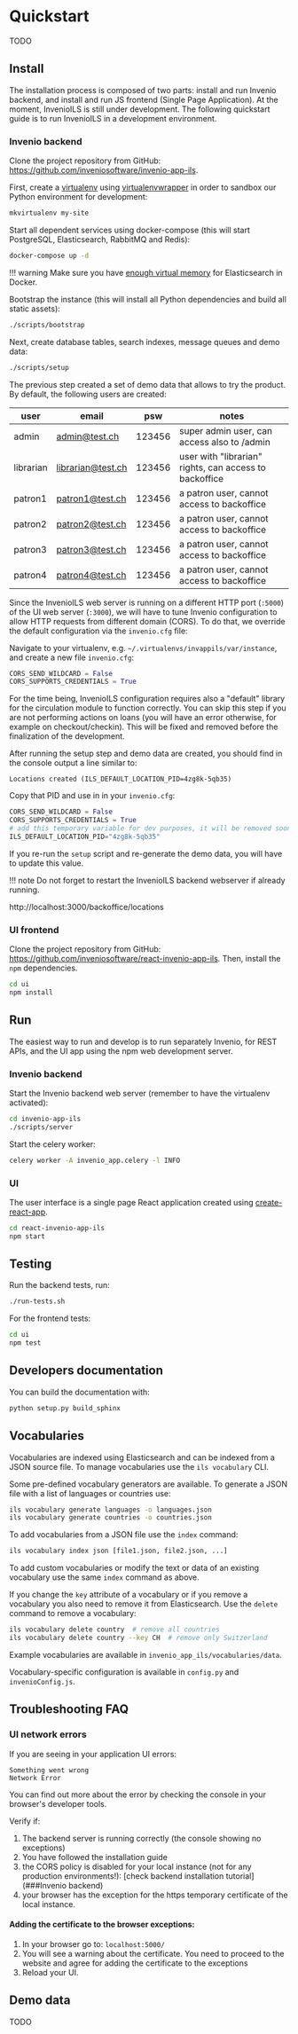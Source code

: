 # Quickstart

TODO

## Install

The installation process is composed of two parts: install and run Invenio backend, and install and run JS frontend (Single Page Application).
At the moment, InvenioILS is still under development. The following quickstart guide is to run InvenioILS in a development environment.

### Invenio backend

Clone the project repository from GitHub: https://github.com/inveniosoftware/invenio-app-ils.

First, create a [virtualenv](https://virtualenv.pypa.io/en/stable/installation/) using [virtualenvwrapper](https://virtualenvwrapper.readthedocs.io/en/latest/install.html)
in order to sandbox our Python environment for development:

```bash
mkvirtualenv my-site
```

Start all dependent services using docker-compose (this will start PostgreSQL, Elasticsearch, RabbitMQ and Redis):

```bash
docker-compose up -d
```

!!! warning
    Make sure you have [enough virtual memory](https://www.elastic.co/guide/en/elasticsearch/reference/current/docker.html#docker-cli-run-prod-mode) for Elasticsearch in Docker.

Bootstrap the instance (this will install all Python dependencies and build all static assets):

```bash
./scripts/bootstrap
```

Next, create database tables, search indexes, message queues and demo data:

```bash
./scripts/setup
```

The previous step created a set of demo data that allows to try the product. By default, the following users are created:

| user | email | psw | notes |
| - | - | - | - |
| admin | admin@test.ch | 123456 | super admin user, can access also to /admin |
| librarian | librarian@test.ch | 123456 | user with "librarian" rights, can access to backoffice |
| patron1 | patron1@test.ch | 123456 | a patron user, cannot access to backoffice |
| patron2 | patron2@test.ch | 123456 | a patron user, cannot access to backoffice |
| patron3 | patron3@test.ch | 123456 | a patron user, cannot access to backoffice |
| patron4 | patron4@test.ch | 123456 | a patron user, cannot access to backoffice |

Since the InvenioILS web server is running on a different HTTP port (`:5000`) of the UI web server (`:3000`), we will have to tune Invenio configuration
to allow HTTP requests from different domain (CORS). To do that, we override the default configuration via the `invenio.cfg` file:

Navigate to your virtualenv, e.g. `~/.virtualenvs/invappils/var/instance`, and create a new file `invenio.cfg`:

```python
CORS_SEND_WILDCARD = False
CORS_SUPPORTS_CREDENTIALS = True
```

For the time being, InvenioILS configuration requires also a "default" library for the circulation module to function correctly.
You can skip this step if you are not performing actions on loans (you will have an error otherwise, for example on checkout/checkin).
This will be fixed and removed before the finalization of the development.

After running the setup step and demo data are created, you should find in the console output a line similar to:

```console
Locations created (ILS_DEFAULT_LOCATION_PID=4zg8k-5qb35)
```

Copy that PID and use in in your `invenio.cfg`:

```python
CORS_SEND_WILDCARD = False
CORS_SUPPORTS_CREDENTIALS = True
# add this temporary variable for dev purposes, it will be removed soon
ILS_DEFAULT_LOCATION_PID="4zg8k-5qb35"
```

If you re-run the `setup` script and re-generate the demo data, you will have to update this value.

!!! note
    Do not forget to restart the InvenioILS backend webserver if already running.


http://localhost:3000/backoffice/locations

### UI frontend

Clone the project repository from GitHub: https://github.com/inveniosoftware/react-invenio-app-ils.
Then, install the `npm` dependencies.

```bash
cd ui
npm install
```

## Run

The easiest way to run and develop is to run separately Invenio, for REST APIs, and the UI app using the npm web development server.

### Invenio backend

Start the Invenio backend web server (remember to have the virtualenv activated):

```bash
cd invenio-app-ils
./scripts/server
```

Start the celery worker:

```bash
celery worker -A invenio_app.celery -l INFO
```

### UI

The user interface is a single page React application created using [create-react-app](https://facebook.github.io/create-react-app/).

```bash
cd react-invenio-app-ils
npm start
```

## Testing

Run the backend tests, run:

```bash
./run-tests.sh
```

For the frontend tests:
```bash
cd ui
npm test
```

## Developers documentation

You can build the documentation with:

```bash
python setup.py build_sphinx
```

## Vocabularies

Vocabularies are indexed using Elasticsearch and can be indexed from a JSON
source file. To manage vocabularies use the ``ils vocabulary`` CLI.

Some pre-defined vocabulary generators are available. To generate a JSON file
with a list of languages or countries use:

```bash
ils vocabulary generate languages -o languages.json
ils vocabulary generate countries -o countries.json
```

To add vocabularies from a JSON file use the ``index`` command:

```bash
ils vocabulary index json [file1.json, file2.json, ...]
```

To add custom vocabularies or modify the text or data of an existing vocabulary
use the same ``index`` command as above.

If you change the ``key`` attribute of a vocabulary or if you remove a vocabulary
you also need to remove it from Elasticsearch. Use the ``delete`` command to
remove a vocabulary:

```bash
ils vocabulary delete country  # remove all countries
ils vocabulary delete country --key CH  # remove only Switzerland
```

Example vocabularies are available in ``invenio_app_ils/vocabularies/data``.

Vocabulary-specific configuration is available in ``config.py`` and ``invenioConfig.js``.


## Troubleshooting FAQ

### UI network errors

If you are seeing in your application UI errors:
```
Something went wrong
Network Error
```

You can find out more about the error by checking the console in your browser's developer tools.

Verify if:

1. The backend server is running correctly (the console showing no exceptions)
2. You have followed the installation guide
3. the CORS policy is disabled for your local instance (not for any production environments!): [check backend installation tutorial](###Invenio backend)
4. your browser has the exception for the https temporary certificate of the local instance.

#### Adding the certificate to the browser exceptions:
1. In your browser go to:
```localhost:5000/```
2. You will see a warning about the certificate. You need to proceed to the website and agree for adding the certificate to the exceptions
3. Reload your UI.


## Demo data

TODO

